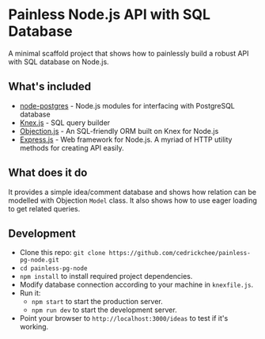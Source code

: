 # Painless Node.js API with SQL Database

A minimal scaffold project that shows how to painlessly build a robust API with SQL database on Node.js.

## What's included

- [node-postgres](https://node-postgres.com/) - Node.js modules for interfacing with PostgreSQL database
- [Knex.js](http://knexjs.org) - SQL query builder
- [Objection.js](https://vincit.github.io/objection.js/) - An SQL-friendly ORM built on Knex for Node.js
- [Express.js](https://expressjs.com/) - Web framework for Node.js. A myriad of HTTP utility methods for creating API easily.

## What does it do

It provides a simple idea/comment database and shows how relation can be modelled with Objection `Model` class. It also shows how to use eager loading to get related queries.

## Development

- Clone this repo: `git clone https://github.com/cedrickchee/painless-pg-node.git`
- `cd painless-pg-node`
- `npm install` to install required project dependencies.
- Modify database connection according to your machine in `knexfile.js`.
- Run it:
  - `npm start` to start the production server.
  - `npm run dev` to start the development server.
- Point your browser to `http://localhost:3000/ideas` to test if it's working.
